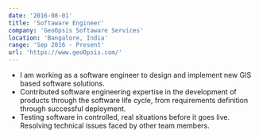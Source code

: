 ```yaml
---
date: '2016-08-01'
title: 'Softaware Engineer'
company: 'GeoOpsis Softaware Services'
location: 'Bangalore, India'
range: 'Sep 2016 - Present'
url: 'https://www.geoOpsis.com/'
---
```

- I am working as a software engineer to design and implement new GIS based software solutions.
- Contributed software engineering expertise in the development of products through the software life cycle, from requirements definition through successful deployment.
- Testing software in controlled, real situations before it goes live. Resolving technical issues faced by other team members.
